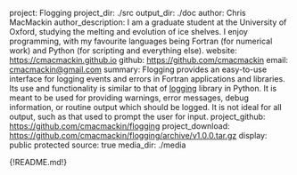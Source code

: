 project: Flogging
project_dir: ./src
output_dir: ./doc
author: Chris MacMackin
author_description: I am a graduate student at the University of Oxford, studying the melting and evolution of ice shelves. I enjoy programming, with my favourite languages being Fortran (for numerical work) and Python (for scripting and everything else).
website: https://cmacmackin.github.io
github: https://github.com/cmacmackin
email: cmacmackin@gmail.com
summary: Flogging provides an easy-to-use interface for logging events and
         errors in Fortran applications and libraries. Its use and
         functionality is similar to that of
         [logging](https://docs.python.org/2/library/logging.html) library in
         Python. It is meant to be used for providing warnings, error messages,
         debug information, or routine output which should be logged. It is not
         ideal for all output, such as that used to prompt the user for input.
project_github: https://github.com/cmacmackin/flogging
project_download: https://github.com/cmacmackin/flogging/archive/v1.0.0.tar.gz
display: public
         protected
source: true
media_dir: ./media

{!README.md!}
